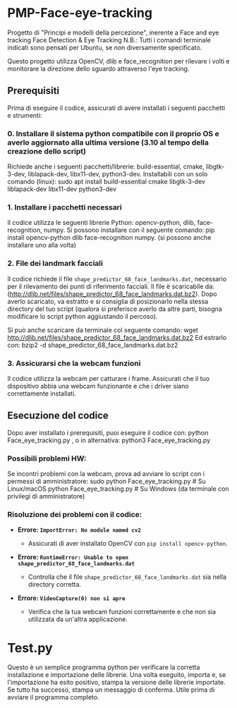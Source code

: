# PMP-Face-eye-tracking
Progetto di "Principi e modelli della percezione", inerente a Face and eye tracking
Face Detection & Eye Tracking
N.B.: Tutti i comandi terminale indicati sono pensati per Ubuntu, se non diversamente specificato.

Questo progetto utilizza OpenCV, dlib e face_recognition per rilevare i volti e monitorare la direzione dello sguardo attraverso l'eye tracking.

## Prerequisiti
Prima di eseguire il codice, assicurati di avere installati i seguenti pacchetti e strumenti:

### 0. Installare il sistema python compatibile con il proprio OS e averlo aggiornato alla ultima versione (3.10 al tempo della creazione dello script)
Richiede anche i seguenti pacchetti/librerie: build-essential, cmake, libgtk-3-dev, liblapack-dev, libx11-dev, python3-dev.
Installabili con un solo comando (linux): sudo apt install build-essential cmake libgtk-3-dev liblapack-dev libx11-dev python3-dev

### 1. Installare i pacchetti necessari
Il codice utilizza le seguenti librerie Python: opencv-python, dlib, face-recognition, numpy.
Si possono installare con il seguente comando: pip install opencv-python dlib face-recognition numpy.
(si possono anche installare uno alla volta)

### 2. File dei landmark facciali
Il codice richiede il file `shape_predictor_68_face_landmarks.dat`, necessario per il rilevamento dei punti di riferimento facciali.
Il file è scaricabile da: (http://dlib.net/files/shape_predictor_68_face_landmarks.dat.bz2). Dopo averlo scaricato, va estratto e si consiglia di posizionarlo nella stessa directory del tuo script (qualora si preferisce averlo da altre parti, bisogna modificare lo script python aggiustando il percoso).

Si può anche scaricare da terminale col seguente comando: wget http://dlib.net/files/shape_predictor_68_face_landmarks.dat.bz2
Ed estrarlo con: bzip2 -d shape_predictor_68_face_landmarks.dat.bz2

### 3. Assicurarsi che la webcam funzioni
Il codice utilizza la webcam per catturare i frame. Assicurati che il tuo dispositivo abbia una webcam funzionante e che i driver siano correttamente installati.

## Esecuzione del codice
Dopo aver installato i prerequisiti, puoi eseguire il codice con: python Face_eye_tracking.py , o in alternativa: python3 Face_eye_tracking.py

### Possibili problemi HW:
Se incontri problemi con la webcam, prova ad avviare lo script con i permessi di amministratore:
sudo python Face_eye_tracking.py  # Su Linux/macOS
python Face_eye_tracking.py       # Su Windows (da terminale con privilegi di amministratore)

### Risoluzione dei problemi con il codice:

- **Errore: `ImportError: No module named cv2`**
  - Assicurati di aver installato OpenCV con `pip install opencv-python`.

- **Errore: `RuntimeError: Unable to open shape_predictor_68_face_landmarks.dat`**
  - Controlla che il file `shape_predictor_68_face_landmarks.dat` sia nella directory corretta.

- **Errore: `VideoCapture(0) non si apre`**
  - Verifica che la tua webcam funzioni correttamente e che non sia utilizzata da un'altra applicazione.

# Test.py
Questo è un semplice programma python per verificare la corretta installazione e importazione delle librerie.
Una volta eseguito, importa e, se l'importazione ha esito positivo, stampa la versione delle librerie importate. Se tutto ha successo, stampa un messaggio di conferma.
Utile prima di avviare il programma completo.
